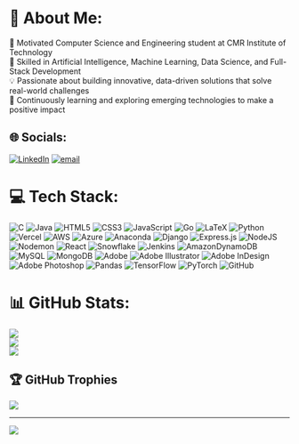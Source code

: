 # 💫 About Me:
🚀 Motivated Computer Science and Engineering student at CMR Institute of Technology<br>🤖 Skilled in Artificial Intelligence, Machine Learning, Data Science, and Full-Stack Development<br>💡 Passionate about building innovative, data-driven solutions that solve real-world challenges<br>🌱 Continuously learning and exploring emerging technologies to make a positive impact


## 🌐 Socials:
[![LinkedIn](https://img.shields.io/badge/LinkedIn-%230077B5.svg?logo=linkedin&logoColor=white)](https://linkedin.com/in/linkedin.com/in/aashish-chaudhary-699b92258) [![email](https://img.shields.io/badge/Email-D14836?logo=gmail&logoColor=white)](mailto:mraasary@gmail.com) 

# 💻 Tech Stack:
![C](https://img.shields.io/badge/c-%2300599C.svg?style=flat-square&logo=c&logoColor=white) ![Java](https://img.shields.io/badge/java-%23ED8B00.svg?style=flat-square&logo=openjdk&logoColor=white) ![HTML5](https://img.shields.io/badge/html5-%23E34F26.svg?style=flat-square&logo=html5&logoColor=white) ![CSS3](https://img.shields.io/badge/css3-%231572B6.svg?style=flat-square&logo=css3&logoColor=white) ![JavaScript](https://img.shields.io/badge/javascript-%23323330.svg?style=flat-square&logo=javascript&logoColor=%23F7DF1E) ![Go](https://img.shields.io/badge/go-%2300ADD8.svg?style=flat-square&logo=go&logoColor=white) ![LaTeX](https://img.shields.io/badge/latex-%23008080.svg?style=flat-square&logo=latex&logoColor=white) ![Python](https://img.shields.io/badge/python-3670A0?style=flat-square&logo=python&logoColor=ffdd54) ![Vercel](https://img.shields.io/badge/vercel-%23000000.svg?style=flat-square&logo=vercel&logoColor=white) ![AWS](https://img.shields.io/badge/AWS-%23FF9900.svg?style=flat-square&logo=amazon-aws&logoColor=white) ![Azure](https://img.shields.io/badge/azure-%230072C6.svg?style=flat-square&logo=microsoftazure&logoColor=white) ![Anaconda](https://img.shields.io/badge/Anaconda-%2344A833.svg?style=flat-square&logo=anaconda&logoColor=white) ![Django](https://img.shields.io/badge/django-%23092E20.svg?style=flat-square&logo=django&logoColor=white) ![Express.js](https://img.shields.io/badge/express.js-%23404d59.svg?style=flat-square&logo=express&logoColor=%2361DAFB) ![NodeJS](https://img.shields.io/badge/node.js-6DA55F?style=flat-square&logo=node.js&logoColor=white) ![Nodemon](https://img.shields.io/badge/NODEMON-%23323330.svg?style=flat-square&logo=nodemon&logoColor=%BBDEAD) ![React](https://img.shields.io/badge/react-%2320232a.svg?style=flat-square&logo=react&logoColor=%2361DAFB) ![Snowflake](https://img.shields.io/badge/snowflake-%2329B5E8.svg?style=flat-square&logo=snowflake&logoColor=white) ![Jenkins](https://img.shields.io/badge/jenkins-%232C5263.svg?style=flat-square&logo=jenkins&logoColor=white) ![AmazonDynamoDB](https://img.shields.io/badge/Amazon%20DynamoDB-4053D6?style=flat-square&logo=Amazon%20DynamoDB&logoColor=white) ![MySQL](https://img.shields.io/badge/mysql-4479A1.svg?style=flat-square&logo=mysql&logoColor=white) ![MongoDB](https://img.shields.io/badge/MongoDB-%234ea94b.svg?style=flat-square&logo=mongodb&logoColor=white) ![Adobe](https://img.shields.io/badge/adobe-%23FF0000.svg?style=flat-square&logo=adobe&logoColor=white) ![Adobe Illustrator](https://img.shields.io/badge/adobe%20illustrator-%23FF9A00.svg?style=flat-square&logo=adobe%20illustrator&logoColor=white) ![Adobe InDesign](https://img.shields.io/badge/Adobe%20InDesign-49021F?style=flat-square&logo=adobeindesign&logoColor=FF3366) ![Adobe Photoshop](https://img.shields.io/badge/adobe%20photoshop-%2331A8FF.svg?style=flat-square&logo=adobe%20photoshop&logoColor=white) ![Pandas](https://img.shields.io/badge/pandas-%23150458.svg?style=flat-square&logo=pandas&logoColor=white) ![TensorFlow](https://img.shields.io/badge/TensorFlow-%23FF6F00.svg?style=flat-square&logo=TensorFlow&logoColor=white) ![PyTorch](https://img.shields.io/badge/PyTorch-%23EE4C2C.svg?style=flat-square&logo=PyTorch&logoColor=white) ![GitHub](https://img.shields.io/badge/github-%23121011.svg?style=flat-square&logo=github&logoColor=white)
# 📊 GitHub Stats:
![](https://github-readme-stats.vercel.app/api?username=mraasary&theme=vision-friendly-dark&hide_border=false&include_all_commits=true&count_private=true)<br/>
![](https://nirzak-streak-stats.vercel.app/?user=mraasary&theme=vision-friendly-dark&hide_border=false)<br/>
![](https://github-readme-stats.vercel.app/api/top-langs/?username=mraasary&theme=vision-friendly-dark&hide_border=false&include_all_commits=true&count_private=true&layout=compact)

## 🏆 GitHub Trophies
![](https://github-profile-trophy.vercel.app/?username=mraasary&theme=vision-friendly-dark&no-frame=false&no-bg=false&margin-w=4)

---
[![](https://visitcount.itsvg.in/api?id=mraasary&icon=0&color=0)](https://visitcount.itsvg.in)

<!-- Proudly created with GPRM ( https://gprm.itsvg.in ) -->
